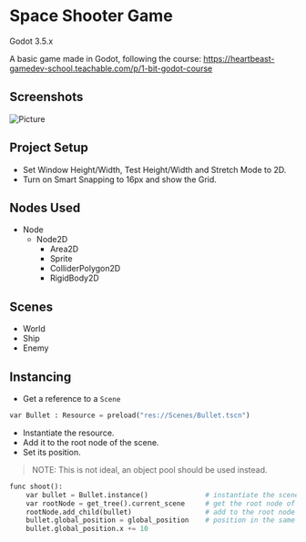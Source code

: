 # Space Shooter Game
Godot 3.5.x

A basic game made in Godot, following the course: https://heartbeast-gamedev-school.teachable.com/p/1-bit-godot-course

## Screenshots

![Picture](./docs/screencapture.jpg)

## Project Setup

- Set Window Height/Width, Test Height/Width and Stretch Mode to 2D.
- Turn on Smart Snapping to 16px and show the Grid.

## Nodes Used

- Node
  - Node2D
    - Area2D
    - Sprite
    - ColliderPolygon2D
    - RigidBody2D

## Scenes

- World
- Ship
- Enemy

## Instancing

- Get a reference to a `Scene`

```py
var Bullet : Resource = preload("res://Scenes/Bullet.tscn")
```

- Instantiate the resource.
- Add it to the root node of the scene.
- Set its position.
  
> NOTE: This is not ideal, an object pool should be used instead.

```py
func shoot():
	var bullet = Bullet.instance()				# instantiate the scene
	var rootNode = get_tree().current_scene 	# get the root node of the main scene
	rootNode.add_child(bullet)					# add to the root node
	bullet.global_position = global_position	# position in the same place as the ship
	bullet.global_position.x += 10
```